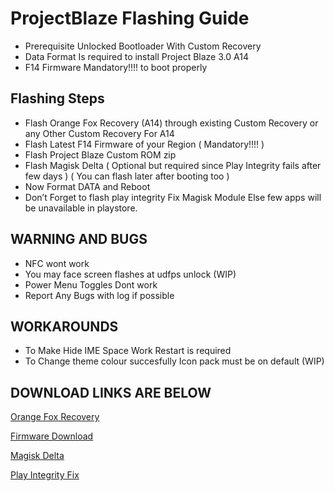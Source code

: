 # ProjectBlaze Flashing Guide

- Prerequisite Unlocked Bootloader With Custom Recovery
- Data Format Is required to install Project Blaze 3.0 A14
- F14 Firmware Mandatory!!!! to boot properly

## Flashing Steps

- Flash Orange Fox Recovery (A14) through existing Custom Recovery or any Other Custom Recovery For A14
- Flash Latest F14 Firmware of your Region ( Mandatory!!!! )
- Flash Project Blaze Custom ROM zip
- Flash Magisk Delta ( Optional but required since Play Integrity fails after few days ) ( You can flash later after booting too )
- Now Format DATA and Reboot
- Don’t Forget to flash play integrity Fix Magisk Module Else few apps will be unavailable in playstore.


## WARNING AND BUGS

- NFC wont work
- You may face screen flashes at udfps unlock (WIP)
- Power Menu Toggles Dont work
- Report Any Bugs with log if possible

## WORKAROUNDS

- To Make Hide IME Space Work Restart is required
- To Change theme colour succesfully Icon pack must be on default (WIP)

## DOWNLOAD LINKS ARE BELOW

[Orange Fox Recovery](https://github.com/RAM-UNLOK/android_device_realme_bitra-ofox/releases)

[Firmware Download](https://devuploads.com/users/arsalan_zeus/2789/FIRMWARE%20BITRA)

[Magisk Delta](https://github.com/HuskyDG/magisk-files/releases)

[Play Integrity Fix](https://github.com/chiteroman/PlayIntegrityFix/releases)

